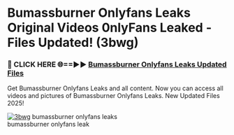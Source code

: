 # Bumassburner Onlyfans Leaks Original Videos 0nlyFans Leaked - Files Updated! (3bwg)

<h3>🔴 CLICK HERE 🌐==►► <a href="https://tinyurl.com/x26r9saj" rel="nofollow">Bumassburner Onlyfans Leaks Updated Files</a></h3>

Get Bumassburner Onlyfans Leaks and all content. Now you can access all videos and pictures of Bumassburner Onlyfans Leaks. New Updated Files 2025!

[![3bwg](https://i.imgur.com/LkgZPqh.gif)](https://tinyurl.com/x26r9saj)
bumassburner onlyfans leaks<br>
bumassburner onlyfans leak